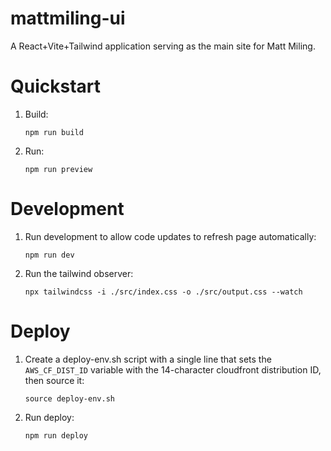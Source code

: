 # mattmiling-ui
A React+Vite+Tailwind application serving as the main site for Matt Miling.

# Quickstart

1. Build:

   ```
   npm run build
   ```

2. Run:

   ```
   npm run preview
   ```

# Development

1. Run development to allow code updates to refresh page automatically:

   ```
   npm run dev
   ```

2. Run the tailwind observer:

   ```
   npx tailwindcss -i ./src/index.css -o ./src/output.css --watch
   ```

# Deploy

1. Create a deploy-env.sh script with a single line that sets the `AWS_CF_DIST_ID` variable with the 14-character cloudfront distribution ID, then source it:

   ```
   source deploy-env.sh
   ```

2. Run deploy:

   ```
   npm run deploy
   ```